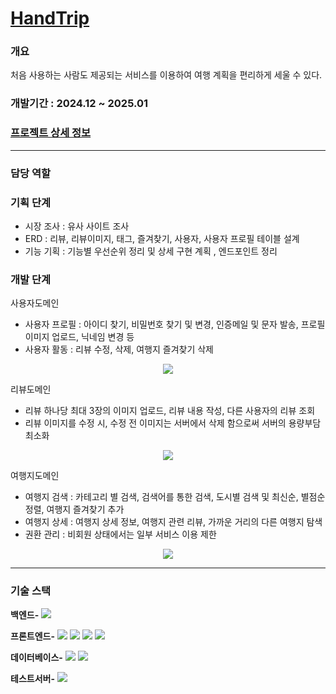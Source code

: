 
# [HandTrip](https://github.com/SeoKai/HandTrip_BN)

### 개요
처음 사용하는 사람도 제공되는 서비스를 이용하여 여행 계획을 편리하게 세울 수 있다.

### 개발기간 : 2024.12 ~ 2025.01

### [프로젝트 상세 정보](https://github.com/SeoKai/HandTrip_BN)

---
### 담당 역할
### 기획 단계

- 시장 조사 : 유사 사이트 조사
- ERD : 리뷰, 리뷰이미지, 태그, 즐겨찾기, 사용자, 사용자 프로필 테이블 설계
- 기능 기획 : 기능별 우선순위 정리 및 상세 구현 계획 , 엔드포인트 정리


### 개발 단계 

사용자도메인
-	사용자 프로필 : 아이디 찾기, 비밀번호 찾기 및 변경, 인증메일 및 문자 발송, 프로필 이미지 업로드, 닉네임 변경 등
-	사용자 활동 : 리뷰 수정, 삭제, 여행지 즐겨찾기 삭제

<p align="center">
  <img src="https://github.com/user-attachments/assets/4a18b669-1b16-44f8-8bf7-d9b994a032a4">
</p>

리뷰도메인 
-	리뷰 하나당 최대 3장의 이미지 업로드, 리뷰 내용 작성, 다른 사용자의 리뷰 조회
-	리뷰 이미지를 수정 시, 수정 전 이미지는 서버에서 삭제 함으로써 서버의 용량부담 최소화
<p align="center">
  <img src="https://github.com/user-attachments/assets/01cad4e4-68d7-4a07-b9f7-ef68b9d5c48a">
</p>



여행지도메인 
-	여행지 검색 : 카테고리 별 검색, 검색어를 통한 검색, 도시별 검색 및 최신순, 별점순 정렬, 여행지 즐겨찾기 추가
-	여행지 상세 : 여행지 상세 정보, 여행지 관련 리뷰, 가까운 거리의 다른 여행지 탐색
-	권환 관리 : 비회원 상태에서는 일부 서비스 이용 제한
<p align="center">
  <img src="https://github.com/user-attachments/assets/4e3ef583-353b-483a-92a1-7a95019057f5">
</p>

---

### 기술 스택

**백엔드-**
<img src="https://img.shields.io/badge/springboot-6DB33F?style=for-the-badge&logo=springboot&logoColor=white"><br>

**프론트엔드-**
<img src="https://img.shields.io/badge/React-61DAFB?style=for-the-badge&logo=react&logoColor=white"> <img src="https://img.shields.io/badge/HTML5-E34F26?style=for-the-badge&logo=html5&logoColor=white"> <img src="https://img.shields.io/badge/CSS3-1572B6?style=for-the-badge&logo=css3&logoColor=white"> <img src="https://img.shields.io/badge/JavaScript-F7DF1E?style=for-the-badge&logo=javascript&logoColor=black"><br>

**데이터베이스-**
<img src="https://img.shields.io/badge/MySQL-4479A1?style=for-the-badge&logo=mysql&logoColor=white">
<img src="https://img.shields.io/badge/Hibernate-59666C?style=for-the-badge&logo=hibernate&logoColor=white"><br>

**테스트서버-**
<img src="https://img.shields.io/badge/JUnit5-25A162?style=for-the-badge&logo=JUnit5&logoColor=white"><br>
